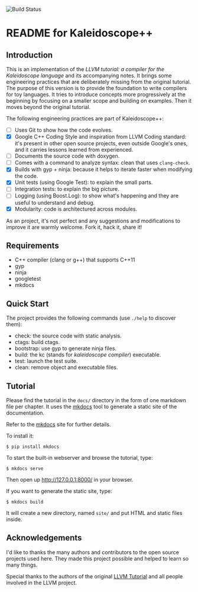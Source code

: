 ![Build Status](https://travis-ci.org/ggreg/kaleidoscope.svg)

# README for Kaleidoscope++

## Introduction

This is an implementation of the *LLVM tutorial: a compiler for the
Kaleidoscope language* and its accompanying notes. It brings some engineering
practices that are deliberately missing from the original tutorial. The purpose
of this version is to provide the foundation to write compilers for toy
languages. It tries to introduce concepts more progressively at the beginning
by focusing on a smaller scope and building on examples. Then it moves beyond
the original tutorial.

The following engineering practices are part of Kaleidoscope++:

- [ ] Uses Git to show how the code evolves.
- [X] Google C++ Coding Style and inspiration from LLVM Coding standard: it's
  present in other open source projects, even outside Google's ones, and it
  carries lessons learned from experienced.
- [ ] Documents the source code with doxygen.
- [ ] Comes with a command to analyze syntax: clean that uses `clang-check`.
- [X] Builds with gyp + ninja: because it helps to iterate faster when
  modifying the code.
- [X] Unit tests (using Google Test): to explain the small parts.
- [ ] Integration tests: to explain the big picture.
- [ ] Logging (using Boost.Log): to show what's happening and they are useful
  to understand and debug.
- [X] Modularity: code is architectured across modules.

As an project, it's not perfect and any suggestions and modifications to
improve it are warmly welcome. Fork it, hack it, share it!

## Requirements

- C++ compiler (clang or g++) that supports C++11
- gyp
- ninja
- googletest
- mkdocs

## Quick Start

The project provides the following commands (use `./help` to discover them):

- check: the source code with static analysis.
- ctags: build ctags.
- bootstrap: use gyp to generate ninja files.
- build: the kc (stands for *kaleidoscope compiler*) executable.
- test: launch the test suite.
- clean: remove object and executable files.

## Tutorial

Please find the tutorial in the `docs/` directory in the form of one
markdown file per chapter. It uses the [mkdocs](http://www.mkdocs.org/) tool
to generate a static site of the documentation.

Refer to the [mkdocs](http://www.mkdocs.org/) site for further details.

To install it:

```
$ pip install mkdocs
```

To start the built-in webserver and browse the tutorial, type:

```
$ mkdocs serve
```

Then open up http://127.0.0.1:8000/ in your browser.

If you want to generate the static site, type:

```
$ mkdocs build
```

It will create a new directory, named `site/` and put HTML and static files
inside.

## Acknowledgements

I'd like to thanks the many authors and contributors to the open source
projects used here. They made this project possible and helped to learn
so many things.

Special thanks to the authors of the original [LLVM
Tutorial](http://llvm.org/docs/tutorial/index.html) and all people involved in
the LLVM project.
